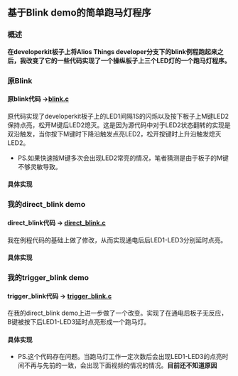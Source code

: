 ## 基于Blink demo的简单跑马灯程序
### 概述
**在developerkit板子上将Alios Things developer分支下的blink例程跑起来之后，我改变了它的一些代码实现了一个操纵板子上三个LED灯的一个跑马灯程序。**  
### 原Blink  
#### 原blink代码 ->[blink.c](代码链接)  
原代码实现了developerkit板子上的LED1间隔1S的闪烁以及按下板子上M键LED2保持点亮，松开M键后LED2熄灭。这是因为源代码中对于LED2状态翻转的实现是双沿触发，当你按下M键时下降沿触发点亮LED2，松开按键时上升沿触发熄灭LED2。  
* PS.如果快速按M键多次会出现LED2常亮的情况，笔者猜测是由于板子的M键不够灵敏导致。
#### 具体实现  
[](视频链接)  
### 我的direct_blink demo
#### direct_blink代码 -> [direct_blink.c](代码链接)  
我在例程代码的基础上做了修改，从而实现通电后后LED1-LED3分别延时点亮。
#### 具体实现  
[](视频链接)  
### 我的trigger_blink demo  
#### trigger_blink代码 -> [trigger_blink.c](代码链接)  
在我的direct_blink demo上进一步做了一个改变。实现了在通电后板子无反应，B键被按下后LED1-LED3延时点亮形成一个跑马灯。  
#### 具体实现  
[](视频链接)  
* PS.这个代码存在问题。当跑马灯工作一定次数后会出现LED1-LED3的点亮时间不再与先前的一致，会出现下面视频的情况的情况。**目前还不知道原因**  
[](视频链接)  
